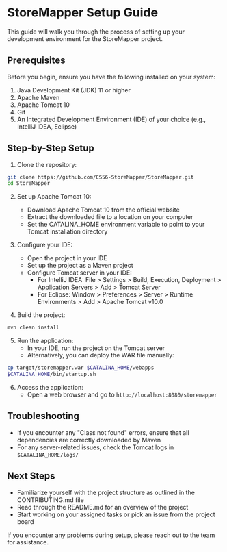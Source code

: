 # StoreMapper Setup Guide

This guide will walk you through the process of setting up your development environment for the StoreMapper project.

## Prerequisites

Before you begin, ensure you have the following installed on your system:

1. Java Development Kit (JDK) 11 or higher
2. Apache Maven
3. Apache Tomcat 10
4. Git
5. An Integrated Development Environment (IDE) of your choice (e.g., IntelliJ IDEA, Eclipse)

## Step-by-Step Setup

1. Clone the repository:

```sh
git clone https://github.com/CS56-StoreMapper/StoreMapper.git
cd StoreMapper
```


2. Set up Apache Tomcat 10:
   - Download Apache Tomcat 10 from the official website
   - Extract the downloaded file to a location on your computer
   - Set the CATALINA_HOME environment variable to point to your Tomcat installation directory

3. Configure your IDE:
   - Open the project in your IDE
   - Set up the project as a Maven project
   - Configure Tomcat server in your IDE:
     - For IntelliJ IDEA: File > Settings > Build, Execution, Deployment > Application Servers > Add > Tomcat Server
     - For Eclipse: Window > Preferences > Server > Runtime Environments > Add > Apache Tomcat v10.0

4. Build the project:

```sh
mvn clean install
```

5. Run the application:
   - In your IDE, run the project on the Tomcat server
   - Alternatively, you can deploy the WAR file manually:

```sh
cp target/storemapper.war $CATALINA_HOME/webapps
$CATALINA_HOME/bin/startup.sh
```

6. Access the application:
   - Open a web browser and go to `http://localhost:8080/storemapper`

## Troubleshooting

- If you encounter any "Class not found" errors, ensure that all dependencies are correctly downloaded by Maven
- For any server-related issues, check the Tomcat logs in `$CATALINA_HOME/logs/`

## Next Steps

- Familiarize yourself with the project structure as outlined in the CONTRIBUTING.md file
- Read through the README.md for an overview of the project
- Start working on your assigned tasks or pick an issue from the project board

If you encounter any problems during setup, please reach out to the team for assistance.